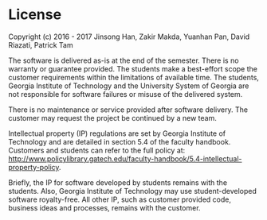 # License

Copyright (c) 2016 - 2017 Jinsong Han, Zakir Makda, Yuanhan Pan, David Riazati, Patrick Tam

The software is delivered as-is at the end of the semester.  There is no warranty or guarantee provided.
The students make a best-effort scope the customer requirements within the limitations of available time.
The students, Georgia Institute of Technology and the University System of Georgia are not responsible for
software failures or misuse of the delivered system.

There is no maintenance or service provided after software delivery.  The customer may request the project
be continued by a new team.

Intellectual property (IP) regulations are set by Georgia Institute of Technology and are detailed in
section 5.4 of the faculty handbook. Customers and students can refer to the full policy
at: http://www.policylibrary.gatech.edu/faculty-handbook/5.4-intellectual-property-policy.

Briefly, the IP for software developed by students remains with the students.  Also, Georgia Institute of
Technology may use student-developed software royalty-free.  All other IP, such as customer provided code,
business ideas and processes, remains with the customer.
